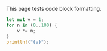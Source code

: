 This page tests code block formatting.

```rust
let mut v = 1;
for n in (0..100) {
	v *= n;
}
println!("{v}");
```